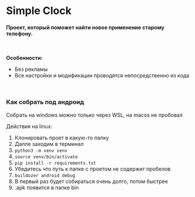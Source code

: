 # Simple Clock

#### Проект, который поможет найти новое применение старому телефону.

<br>

**Особенности:**

- Без рекламы
- Все настройки и модификации проводятся непосредственно из кода

<br>

### Как собрать под андроид
Собрать на windows можно только через WSL, на macos не пробовал

Действия на linux:

1) Клонировать проет в какую-то папку
2) Далле заходим в терминал
3) ```python3 -m venv venv```
4) ```source venv/bin/activate```
5) ```pip install -r requirements.txt```
6) Убедитесь что путь к папке с проетом не содержит пробелов
7) ```buildozer android debug```
8) В первый раз будет собираться очень долго, потом быстрее
9) .apk появится в папке bin